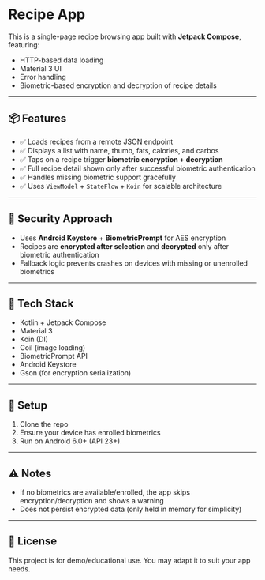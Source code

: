 # Recipe App

This is a single-page recipe browsing app built with **Jetpack Compose**, featuring:
- HTTP-based data loading
- Material 3 UI
- Error handling
- Biometric-based encryption and decryption of recipe details

---

## 📦 Features

- ✅ Loads recipes from a remote JSON endpoint
- ✅ Displays a list with name, thumb, fats, calories, and carbos
- ✅ Taps on a recipe trigger **biometric encryption + decryption**
- ✅ Full recipe detail shown only after successful biometric authentication
- ✅ Handles missing biometric support gracefully
- ✅ Uses `ViewModel` + `StateFlow` + `Koin` for scalable architecture

---

## 🔐 Security Approach

- Uses **Android Keystore** + **BiometricPrompt** for AES encryption
- Recipes are **encrypted after selection** and **decrypted** only after biometric authentication
- Fallback logic prevents crashes on devices with missing or unenrolled biometrics

---

## 🔧 Tech Stack

- Kotlin + Jetpack Compose
- Material 3
- Koin (DI)
- Coil (image loading)
- BiometricPrompt API
- Android Keystore
- Gson (for encryption serialization)

---

## 🚀 Setup

1. Clone the repo
2. Ensure your device has enrolled biometrics
3. Run on Android 6.0+ (API 23+)

---

## ⚠️ Notes

- If no biometrics are available/enrolled, the app skips encryption/decryption and shows a warning
- Does not persist encrypted data (only held in memory for simplicity)

---

## 📄 License

This project is for demo/educational use. You may adapt it to suit your app needs.

